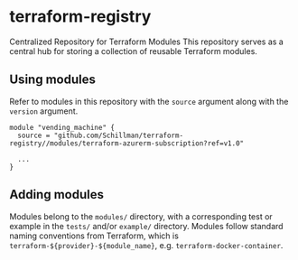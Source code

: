 # terraform-registry
Centralized Repository for Terraform Modules  This repository serves as a central hub for storing a collection of reusable Terraform modules.

## Using modules

Refer to modules in this repository with the `source` argument along with the `version` argument.
```hcl
module "vending_machine" {
  source = "github.com/Schillman/terraform-registry//modules/terraform-azurerm-subscription?ref=v1.0"

  ...
}
```
## Adding modules

Modules belong to the `modules/` directory, with a corresponding test or example in the
`tests/` and/or `example/` directory. Modules follow standard naming conventions from Terraform,
which is `terraform-${provider}-${module_name}`, e.g. `terraform-docker-container`.
